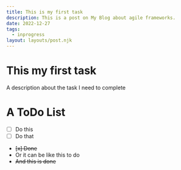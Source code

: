 ```yaml
---
title: This is my first task
description: This is a post on My Blog about agile frameworks.
date: 2022-12-27
tags:
  - inprogress
layout: layouts/post.njk
---
```


# This my first task

A description about the task I need to complete

# A ToDo List

- [ ] Do this 
- [ ] Do that
- ~~[x] Done~~
- Or it can be like this to do
- ~~And this is done~~
